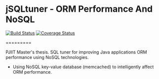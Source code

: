 jSQLtuner - ORM Performance And NoSQL
=========

[![Build Status](https://travis-ci.org/piotrsukiennik/jSQLtuner.png?branch=master)](https://travis-ci.org/piotrsukiennik/jSQLtuner)
[![Coverage Status](https://coveralls.io/repos/piotrsukiennik/jSQLtuner/badge.png?branch=master)](https://coveralls.io/r/piotrsukiennik/jSQLtuner?branch=master)

=========

PJIIT Master's thesis. SQL tuner for  improving Java applications ORM performance using NoSQL technologies.
- Using NoSQL key-value database (memcached) to intelligently affect ORM performance.
